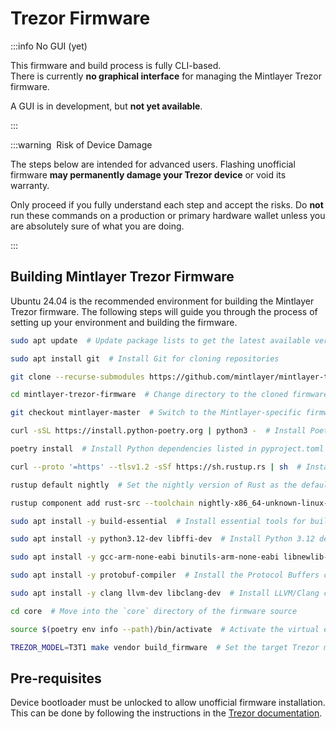 # Trezor Firmware

:::info  No GUI (yet)

This firmware and build process is fully CLI-based.  
There is currently **no graphical interface** for managing the Mintlayer Trezor firmware.

A GUI is in development, but **not yet available**.

:::

:::warning ️ Risk of Device Damage

The steps below are intended for advanced users. Flashing unofficial firmware **may permanently damage your Trezor device** or void its warranty.

Only proceed if you fully understand each step and accept the risks. Do **not** run these commands on a production or primary hardware wallet unless you are absolutely sure of what you are doing.

:::

## Building Mintlayer Trezor Firmware

Ubuntu 24.04 is the recommended environment for building the Mintlayer Trezor firmware. The following steps will guide you through the process of setting up your environment and building the firmware.

```bash
sudo apt update  # Update package lists to get the latest available versions

sudo apt install git  # Install Git for cloning repositories

git clone --recurse-submodules https://github.com/mintlayer/mintlayer-trezor-firmware.git  # Clone the firmware repo including its submodules

cd mintlayer-trezor-firmware  # Change directory to the cloned firmware project

git checkout mintlayer-master  # Switch to the Mintlayer-specific firmware branch

curl -sSL https://install.python-poetry.org | python3 -  # Install Poetry, a dependency manager for Python

poetry install  # Install Python dependencies listed in pyproject.toml

curl --proto '=https' --tlsv1.2 -sSf https://sh.rustup.rs | sh  # Install Rust toolchain via rustup

rustup default nightly  # Set the nightly version of Rust as the default toolchain

rustup component add rust-src --toolchain nightly-x86_64-unknown-linux-gnu  # Add Rust toolchain

sudo apt install -y build-essential  # Install essential tools for building software (e.g., gcc, make)

sudo apt install -y python3.12-dev libffi-dev  # Install Python 3.12 development headers and foreign function interface libraries

sudo apt install -y gcc-arm-none-eabi binutils-arm-none-eabi libnewlib-arm-none-eabi  # Install cross-compilation toolchain for ARM (used by Trezor)

sudo apt install -y protobuf-compiler  # Install the Protocol Buffers compiler (used in serialization)

sudo apt install -y clang llvm-dev libclang-dev  # Install LLVM/Clang compiler and development libraries

cd core  # Move into the `core` directory of the firmware source

source $(poetry env info --path)/bin/activate  # Activate the virtual environment created by Poetry

TREZOR_MODEL=T3T1 make vendor build_firmware  # Set the target Trezor model and build the firmware with required vendor files
```

## Pre-requisites

Device bootloader must be unlocked to allow unofficial firmware installation. This can be done by following the instructions in the [Trezor documentation](https://trezor.io/learn/security-privacy/unlocking-the-bootloader-on-trezor-safe-devices).
